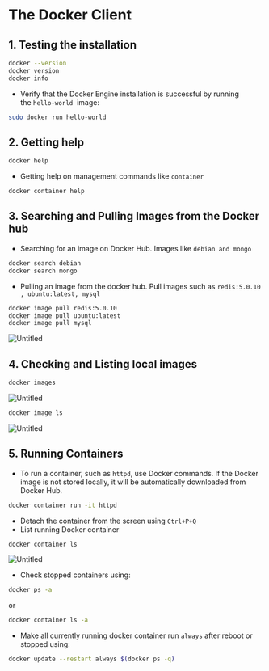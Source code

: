 # The Docker Client

## 1. Testing the installation

```bash
docker --version 
docker version
docker info

```

- Verify that the Docker Engine installation is successful by running the `hello-world`
 image:

```bash
sudo docker run hello-world
```

## 2. Getting help

```bash
docker help
```

- Getting help on management commands like `container`

```bash
docker container help
```

## 3. Searching and Pulling Images from the Docker hub

- Searching for an image on Docker Hub. Images like `debian and mongo`

```bash
docker search debian
docker search mongo
```

- Pulling an image from the docker hub. Pull images such as `redis:5.0.10 , ubuntu:latest, mysql`

```bash
docker image pull redis:5.0.10 
docker image pull ubuntu:latest
docker image pull mysql        
```

![Untitled](assets/images/the-docker-client//Untitled%201.png)

## 4. Checking and Listing local images

```bash
docker images
```

![Untitled](assets/images/the-docker-client//Untitled%202.png)

```bash
docker image ls
```

![Untitled](assets/images/the-docker-client//Untitled%203.png)

## 5. Running Containers

- To run a container, such as `httpd`, use Docker commands. If the Docker image is not stored locally, it will be automatically downloaded from Docker Hub.

```bash
docker container run -it httpd
```

- Detach the container from the screen using `Ctrl+P+Q`
- List running Docker container

```bash
docker container ls
```

![Untitled](assets/images/the-docker-client//Untitled%204.png)

- Check stopped containers using:
  
```bash
docker ps -a
```

or

```bash
docker container ls -a
```

- Make all currently running docker container run `always` after reboot or stopped using:

```bash
docker update --restart always $(docker ps -q)
```

